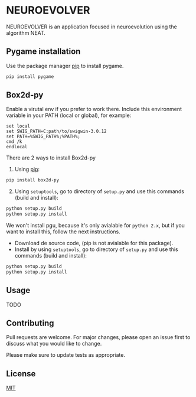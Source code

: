 # NEUROEVOLVER
NEUROEVOLVER is an application focused in neuroevolution using the algorithm NEAT.

## Pygame installation
Use the package manager [pip](https://pip.pypa.io/en/stable/) to install pygame.

```bash
pip install pygame
```

## Box2d-py
Enable a virutal env if you prefer to work there.
Include this environment variable in your PATH (local or global), for example:
```
set local
set SWIG_PATH=C:path/to/swigwin-3.0.12
set PATH=%SWIG_PATH%;%PATH%;
cmd /k
endlocal
```

There are 2 ways to install Box2d-py

1. Using [pip](https://pip.pypa.io/en/stable/):
```bash
pip install box2d-py
```
2. Using ```setuptools```, go to directory of ```setup.py``` and use this commands (build and install):
```bash
python setup.py build
python setup.py install
```
We won't install pgu, because it's only avialable for ```python 2.x```, but if you want to install this, follow the next instructions.

- Download de source code, (pip is not avialable for this package).
- Install by using ```setuptools```, go to directory of ```setup.py``` and use this commands (build and install):
```bash
python setup.py build
python setup.py install
```

## Usage
TODO

## Contributing
Pull requests are welcome. For major changes, please open an issue first to discuss what you would like to change.

Please make sure to update tests as appropriate.

## License
[MIT](https://choosealicense.com/licenses/mit/)
